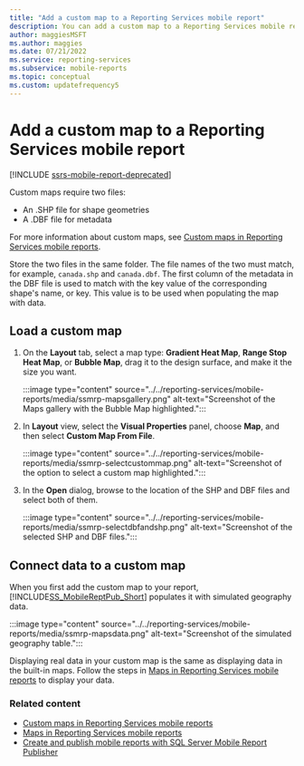 ```yaml
---
title: "Add a custom map to a Reporting Services mobile report"
description: You can add a custom map to a Reporting Services mobile report. This article describes how to load and connect data to a custom map.
author: maggiesMSFT
ms.author: maggies
ms.date: 07/21/2022
ms.service: reporting-services
ms.subservice: mobile-reports
ms.topic: conceptual
ms.custom: updatefrequency5
---
```

# Add a custom map to a Reporting Services mobile report

[!INCLUDE [ssrs-mobile-report-deprecated](../../includes/ssrs-mobile-report-deprecated.md)]

Custom maps require two files:  
* An .SHP file for shape geometries  
* A .DBF file for metadata  
  
For more information about custom maps, see [Custom maps in Reporting Services mobile reports](../../reporting-services/mobile-reports/custom-maps-in-reporting-services-mobile-reports.md).  
  
Store the two files in the same folder. The file names of the two must match, for example, `canada.shp` and `canada.dbf`. The first column of the metadata in the DBF file is used to match with the key value of the corresponding shape's name, or key. This value is to be used when populating the map with data.
  
## Load a custom map  
  
1. On the **Layout** tab, select a map type: **Gradient Heat Map**, **Range Stop Heat Map**, or **Bubble Map**, drag it to the design surface, and make it the size you want.  
  
   :::image type="content" source="../../reporting-services/mobile-reports/media/ssmrp-mapsgallery.png" alt-text="Screenshot of the Maps gallery with the Bubble Map highlighted.":::
  
1. In **Layout** view, select the **Visual Properties** panel, choose **Map**, and then select **Custom Map From File**.   
  
   :::image type="content" source="../../reporting-services/mobile-reports/media/ssmrp-selectcustommap.png" alt-text="Screenshot of the option to select a custom map highlighted.":::  
  
1. In the **Open** dialog, browse to the location of the SHP and DBF files and select both of them.   
  
   :::image type="content" source="../../reporting-services/mobile-reports/media/ssmrp-selectdbfandshp.png" alt-text="Screenshot of the selected SHP and DBF files.":::   
  
## Connect data to a custom map  
When you first add the custom map to your report, [!INCLUDE[SS_MobileReptPub_Short](../../includes/ss-mobilereptpub-short.md)] populates it with simulated geography data.  
  
:::image type="content" source="../../reporting-services/mobile-reports/media/ssmrp-mapsdata.png" alt-text="Screenshot of the simulated geography table.":::  
  
Displaying real data in your custom map is the same as displaying data in the built-in maps. Follow the steps in [Maps in Reporting Services mobile reports](../../reporting-services/mobile-reports/maps-in-reporting-services-mobile-reports.md) to display your data.  
  
### Related content
- [Custom maps in Reporting Services mobile reports](../../reporting-services/mobile-reports/custom-maps-in-reporting-services-mobile-reports.md)  
- [Maps in Reporting Services mobile reports](../../reporting-services/mobile-reports/maps-in-reporting-services-mobile-reports.md)  
- [Create and publish mobile reports with SQL Server Mobile Report Publisher](../../reporting-services/mobile-reports/create-mobile-reports-with-sql-server-mobile-report-publisher.md)   
  
  
  
  
